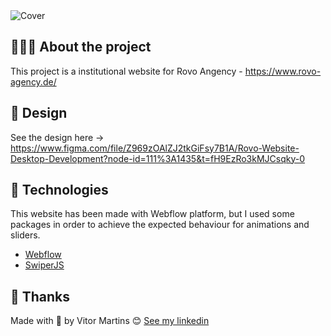 <img alt="Cover" src="/readme.assets/cover.jpg">

## 💇🏻‍♂️ About the project

This project is a institutional website for Rovo Angency - https://www.rovo-agency.de/

## 👋 Design

See the design here -> https://www.figma.com/file/Z969zOAlZJ2tkGiFsy7B1A/Rovo-Website-Desktop-Development?node-id=111%3A1435&t=fH9EzRo3kMJCsqky-0

## 🚀 Technologies

This website has been made with Webflow platform, but I used some packages in order to achieve the expected behaviour for animations and sliders.

- [Webflow](https://webflow.com/)
- [SwiperJS](https://swiperjs.com/)

## 📝 Thanks

Made with 💜 by Vitor Martins 😊 [See my linkedin](https://www.linkedin.com/in/vitor-martinss/)